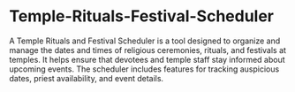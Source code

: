 # Temple-Rituals-Festival-Scheduler
A Temple Rituals and Festival Scheduler is a tool designed to organize and manage the dates and times of religious ceremonies, rituals, and festivals at temples. It helps ensure that devotees and temple staff stay informed about upcoming events. The scheduler includes features for tracking auspicious dates, priest availability, and event details.
